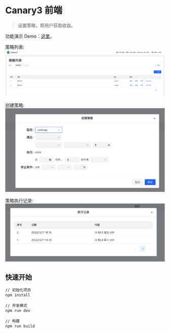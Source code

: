 # Canary3 前端
> 设置策略，帮用户获取收益。

功能演示 Demo：[这里](https://www.capcut.cn/share/7177950888768705830?t=1)。

策略列表: 
![](./demo/list.jpeg)

创建策略: 
![](./demo/create.jpeg)

策略执行记录: 
![](./demo/record.jpg)

## 快速开始

```
// 初始化项目
npm install

// 开发模式
npm run dev

// 构建
npm run build
```